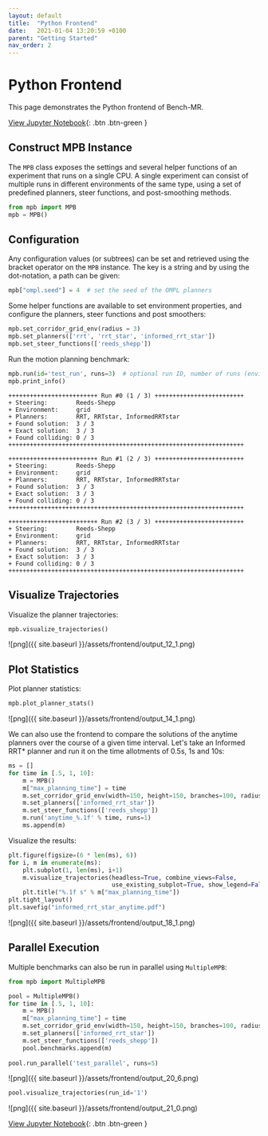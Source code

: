 ```yaml
---
layout: default
title:  "Python Frontend"
date:   2021-01-04 13:20:59 +0100
parent: "Getting Started"
nav_order: 2
---
```


# Python Frontend

This page demonstrates the Python frontend of Bench-MR.

[View Jupyter Notebook](https://github.com/eric-heiden/mpb/blob/master/plotting/Frontend.ipynb){: .btn .btn-green }

## Construct MPB Instance

The `MPB` class exposes the settings and several helper functions of an experiment that runs on a single CPU. A single experiment can consist of multiple runs in different environments of the same type, using a set of predefined planners, steer functions, and post-smoothing methods.

```python
from mpb import MPB
mpb = MPB()
```

## Configuration

Any configuration values (or subtrees) can be set and retrieved using the bracket operator on the `MPB` instance. The key is a string and by using the dot-notation, a path can be given:


```python
mpb["ompl.seed"] = 4  # set the seed of the OMPL planners
```

Some helper functions are available to set environment properties, and configure the planners, steer functions and post smoothers:


```python
mpb.set_corridor_grid_env(radius = 3)
mpb.set_planners(['rrt', 'rrt_star', 'informed_rrt_star'])
mpb.set_steer_functions(['reeds_shepp'])
```

Run the motion planning benchmark:


```python
mpb.run(id='test_run', runs=3)  # optional run ID, number of runs (environments)
mpb.print_info()
```

    +++++++++++++++++++++++++ Run #0 (1 / 3) +++++++++++++++++++++++++
    + Steering:        Reeds-Shepp 
    + Environment:     grid
    + Planners:        RRT, RRTstar, InformedRRTstar
    + Found solution:  3 / 3
    + Exact solution:  3 / 3
    + Found colliding: 0 / 3
    ++++++++++++++++++++++++++++++++++++++++++++++++++++++++++++++++++
    
    +++++++++++++++++++++++++ Run #1 (2 / 3) +++++++++++++++++++++++++
    + Steering:        Reeds-Shepp 
    + Environment:     grid
    + Planners:        RRT, RRTstar, InformedRRTstar
    + Found solution:  3 / 3
    + Exact solution:  3 / 3
    + Found colliding: 0 / 3
    ++++++++++++++++++++++++++++++++++++++++++++++++++++++++++++++++++
    
    +++++++++++++++++++++++++ Run #2 (3 / 3) +++++++++++++++++++++++++
    + Steering:        Reeds-Shepp 
    + Environment:     grid
    + Planners:        RRT, RRTstar, InformedRRTstar
    + Found solution:  3 / 3
    + Exact solution:  3 / 3
    + Found colliding: 0 / 3
    ++++++++++++++++++++++++++++++++++++++++++++++++++++++++++++++++++
    
## Visualize Trajectories

Visualize the planner trajectories:


```python
mpb.visualize_trajectories()
```

    
![png]({{ site.baseurl }}/assets/frontend/output_12_1.png)
    
## Plot Statistics

Plot planner statistics:


```python
mpb.plot_planner_stats()
```

    
![png]({{ site.baseurl }}/assets/frontend/output_14_1.png)
    


We can also use the frontend to compare the solutions of the anytime planners over the course of a given time interval. Let's take an Informed RRT* planner and run it on the time allotments of 0.5s, 1s and 10s:


```python
ms = []
for time in [.5, 1, 10]:
    m = MPB()    
    m["max_planning_time"] = time
    m.set_corridor_grid_env(width=150, height=150, branches=100, radius=3)
    m.set_planners(['informed_rrt_star'])
    m.set_steer_functions(['reeds_shepp'])
    m.run('anytime_%.1f' % time, runs=1)
    ms.append(m)    
```

Visualize the results:


```python
plt.figure(figsize=(6 * len(ms), 6))
for i, m in enumerate(ms):
    plt.subplot(1, len(ms), i+1)
    m.visualize_trajectories(headless=True, combine_views=False,
                             use_existing_subplot=True, show_legend=False)
    plt.title("%.1f s" % m["max_planning_time"])
plt.tight_layout()
plt.savefig("informed_rrt_star_anytime.pdf")
```
    
![png]({{ site.baseurl }}/assets/frontend/output_18_1.png)

## Parallel Execution    

Multiple benchmarks can also be run in parallel using `MultipleMPB`:


```python
from mpb import MultipleMPB

pool = MultipleMPB()
for time in [.5, 1, 10]:
    m = MPB()    
    m["max_planning_time"] = time
    m.set_corridor_grid_env(width=150, height=150, branches=100, radius=3)
    m.set_planners(['informed_rrt_star'])
    m.set_steer_functions(['reeds_shepp'])
    pool.benchmarks.append(m)
    
pool.run_parallel('test_parallel', runs=5)
```
    
![png]({{ site.baseurl }}/assets/frontend/output_20_6.png)
    



```python
pool.visualize_trajectories(run_id='1')
```


    
![png]({{ site.baseurl }}/assets/frontend/output_21_0.png)
    


[View Jupyter Notebook](https://github.com/eric-heiden/mpb/blob/master/plotting/Frontend.ipynb){: .btn .btn-green }
